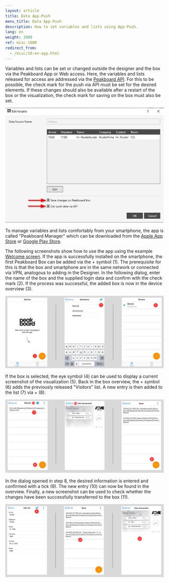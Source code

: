 ```yaml
---
layout: article
title: Data App-Push
menu_title: Data App-Push
description: How to set variables and lists using App-Push.
lang: en
weight: 1000
ref: misc-1000
redirect_from:
  - /misc/10-en-app.html
---
```


Variables and lists can be set or changed outside the designer and the box via the Peakboard App or Web access.
Here, the variables and lists released for access are addressed via the [Peakboard API](/misc/07-en-API.html).
For this to be possible, the check mark for the push via API must be set for the desired elements.
If these changes should also be available after a restart of the box or the visualization, the check mark for saving on the box must also be set.

![image1](/assets/images/instant_boards/web/img0.png)

To manage variables and lists comfortably from your smartphone, the app is called "Peakboard Manager" which can be downloaded from the [Apple App Store](https://itunes.apple.com/de/app/peakboard-manager/id1148615440?mt=8) or [Google Play Store](https://play.google.com/store/apps/details?id=com.peakboard.manager&hl=en).

The following screenshots show how to use the app using the example [Welcome screen](https://peakboard.rocks/welcome).
If the app is successfully installed on the smartphone, the first Peakboard Box can be added via the + symbol (1). 
The prerequisite for this is that the box and smartphone are in the same network or connected via VPN, analogous to adding in the Designer.
In the following dialog, enter the name of the box and the supplied login data and confirm with the check mark (2).
If the process was successful, the added box is now in the device overview (3).

![img0](/assets/images/instant_boards/app/img0.png)

If the box is selected, the eye symbol (4) can be used to display a current screenshot of the visualization (5).
Back in the box overview, the + symbol (6) adds the previously released "Visitors" list.
A new entry is then added to the list (7) via + (8).

![img1](/assets/images/instant_boards/app/img1.png)

In the dialog opened in step 8, the desired information is entered and confirmed with a tick (9).
The new entry (10) can now be found in the overview.
Finally, a new screenshot can be used to check whether the changes have been successfully transferred to the box (11).

![img2](/assets/images/instant_boards/app/img2.png)